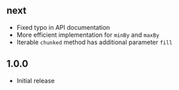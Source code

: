 ## next

- Fixed typo in API documentation
- More efficient implementation for `minBy` and `maxBy`
- Iterable `chunked` method has additional parameter `fill`

## 1.0.0

* Initial release